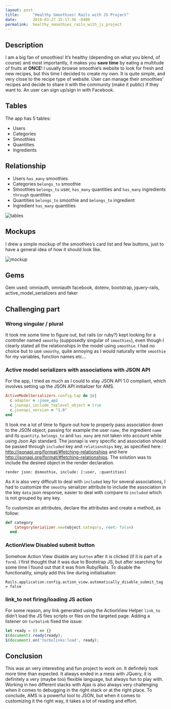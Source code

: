 ```yaml
---
layout: post
title:      "Healthy Smoothies! Rails with JS Project"
date:       2018-03-27 15:17:36 -0400
permalink:  healthy_smoothies_rails_with_js_project
---
```



## Description

I am a big fan of smoothies! It’s healthy (depending on what you blend, of course) and most importantly, it makes you **save time** by eating a multitude of fruits at **ONCE**! I usually browse smoothie’s website to look for fresh and new recipes, but this time I decided to create my own. It is quite simple, and very close to the recipe type of website. User can manage their smoothies’ recipes and decide to share it with the community (make it public) if they want to. An user can sign up/sign in with Facebook.


## Tables

The app has 5 tables:

* Users
* Categories
* Smoothies
* Quantities
* Ingredients


## Relationship

* ​Users `has_many` smoothies
* Categories `belongs_to` smoothie
* Smoothies `belongs_to` user, `has_many` quantities and `has_many` ingredients `through` quantities
* Quantities `belongs_to` smoothie and `belongs_to` ingredient
* Ingredient `has_many` quantities

![tables](http://media.deniscodes.com/04_rails_with_js/tables.png)


## Mockups

I drew a simple mockup of the smoothies’s card list and few buttons, just to have a general idea of how it should look like.

![mockup](http://media.deniscodes.com/04_rails_with_js/design.jpg)


## Gems

Gem used: omniauth, omniauth facebook, dotenv, bootstrap, jquery-rails, active_model_serializers and faker


## Challenging part


### Wrong singular / plural

It took me some time to figure out, but rails (or ruby?) kept looking for a controller named `smoothy` (supposedly singular of `smoothies`), even though I clearly stated all the relationships in the model using `smoothie`. I had no choice but to use `smoothy`, quite annoying as I would naturally write `smoothie` for my variables, function names etc...


### Active model serializers with associations with JSON API

For the app, I tried as much as I could to stay JSON API 1.0 compliant, which involves setting up the JSON API initializer for AMS.

```ruby
ActiveModelSerializers.config.tap do |c|
  c.adapter = :json_api
  c.jsonapi_include_toplevel_object = true
  c.jsonapi_version = "1.0"
end
```

It took me a lot of time to figure out how to properly pass association down to the JSON object, passing for example the user `name`, the ingredient `name` and its `quantity`. `belongs_to` and `has_many` are not taken into account while using Json Api standard. The jsonapi is very specific and association should be passed through `included` key and `relationships` key, as specified here : http://jsonapi.org/format/#fetching-relationships and here http://jsonapi.org/format/#fetching-relationships. The solution was to include the desired object in the render declaration.

`render json: @smoothie, include: [:user, :quantities]`

As it is also very difficult to deal with `included` key for several associations, I had to customize the `smoothy` serializer attribute to include the association in the key `data` json response, easier to deal with compare to `included` which is not grouped by any key. 

To customize an attributes, declare the attributes and create a method, as follow:

```ruby
def category
    CategorySerializer.new(object.category, root: false)
  end
```


### ActionView Disabled submit button 

Somehow Action View disable any `button` after it is clicked (if it is part of a `form`). I first thought that it was due to Bootstrap JS, but after searching for some time I found out that it was from Ruby/Rails. To disable the functionality, simply add this line during initialisation:

`Rails.application.config.action_view.automatically_disable_submit_tag = false`


### link_to not firing/loading JS action

For some reason, any link generated using the ActionView Helper `link_to` didn’t load the JS files scripts or files on the targeted page. Adding a listener on `turbolink` fixed the issue:

```javascript
let ready = () => {}
$(document).ready(ready);
$(document).on('turbolinks:load', ready);
```

## Conclusion

This was an very interesting and fun project to work on. It definitely took more time than expected. It always ended in a mess with JQuery, it is definitely a very (maybe too) flexible language, but always fun to play with. Working in two different stacks with Ajax is also always very challenging when it comes to debugging in the right stack or at the right place. To conclude, AMS is a powerful tool to JSON, but when it comes to customizing it the right way, it takes a lot of reading and effort.
